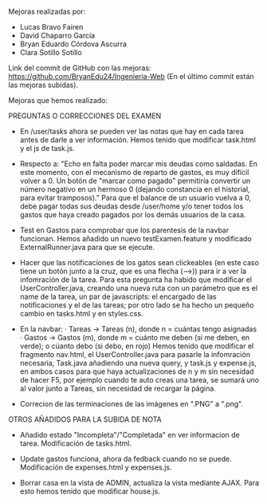 Mejoras realizadas por:
- Lucas Bravo Fairen
- David Chaparro García
- Bryan Eduardo Córdova Ascurra
- Clara Sotillo Sotillo

Link del commit de GitHub con las mejoras: https://github.com/BryanEdu24/Ingenieria-Web (En el último commit están las mejoras subidas).

Mejoras que hemos realizado:

PREGUNTAS O CORRECCIONES DEL EXAMEN

- En /user/tasks ahora se pueden ver las notas que hay en cada tarea antes de darle a ver información. Hemos tenido que modificar task.html y el js de task.js.

- Respecto a: "Echo en falta poder marcar mis deudas como saldadas. En este momento, con el mecanismo de reparto de gastos, es muy difícil volver a 0. Un botón de "marcar como pagado" permitiría convertir un número negativo en un hermoso 0 (dejando constancia en el historial, para evitar tramposos)." Para que el balance de un usuario vuelva a 0, debe pagar todas sus deudas desde /user/home y/o tener todos los gastos que haya creado pagados por los demás usuarios de la casa.

- Test en Gastos para comprobar que los parentesis de la navbar funcionan. Hemos añadido un nuevo testExamen.feature y modificado ExternalRunner.java para que se ejecute.

- Hacer que las notificaciones de los gatos sean clickeables (en este caso tiene un botón junto a la cruz, que es una flecha (-->)) para ir a ver la infomración de la tarea. Para esta pregunta ha habido que modificar el UserController.java, creando una nueva ruta con un parámetro que es el name de la tarea, un par de javascripts: el encargado de las notificaciones y el de las tareas; por otro lado se ha hecho un pequeño cambio en tasks.html y en styles.css.

- En la navbar:
    · Tareas -> Tareas (n), donde n = cuántas tengo asignadas
    · Gastos -> Gastos (m), donde m = cuánto me deben (si me deben, en verde); o cúanto debo (si debo, en rojo)
Hemos tenido que modificar el fragmento nav.html, el UserController.java para pasarle la infomración necesaria, Task.java añadiendo una nueva query, y task.js y expense.js, en ambos casos para que haya actualizaciones de n y m sin necesidad de hacer F5, por ejemplo cuando te auto creas una tarea, se sumará uno al valor junto a Tareas, sin necesidad de recargar la página.

- Correcion de las terminaciones de las imágenes en ".PNG" a ".png".

OTROS AÑADIDOS PARA LA SUBIDA DE NOTA

- Añadido estado "Incompleta"/"Completada" en ver informacion de tarea. Modificación de tasks.html.

- Update gastos funciona, ahora da fedback cuando no se puede. Modificación de expenses.html y expenses.js.

- Borrar casa en la vista de ADMIN, actualiza la vista mediante AJAX. Para esto hemos tenido que modificar house.js.


